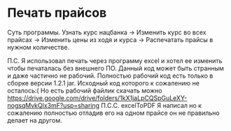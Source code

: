 # Печать прайсов
Суть программы. Узнать курс нацбанка 
-> Изменить курс во всех прайсах
-> Изменить цены из ходя и курса
-> Распечатать прайсы в нужном количестве. 

П.С. Я использовал печать через программу excel и хотел ее изменить чтобы печаталась без внешнего ПО. Данный код может быть странным и даже частично не рабочий.
Полностью рабочий код есть только в сборке версии 1.2.1 jar. Исходный код которого к сожалению не осталось:( Но есть рабочий файлик скачать можно 
https://drive.google.com/drive/folders/1kX1jaLpCQSpGuLeXY-nogsqMvkQlx3mF?usp=sharing 
П.С.С. excelToPDF Я написал но к сожалению полностью отладив его на одном прайсе он не правильно делает на другом. 
